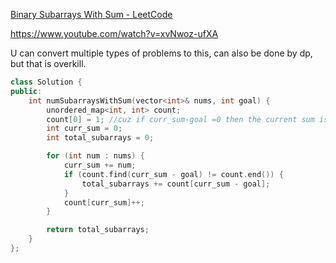 [Binary Subarrays With Sum - LeetCode](https://leetcode.com/problems/binary-subarrays-with-sum/)

https://www.youtube.com/watch?v=xvNwoz-ufXA

U can convert multiple types of problems to this, can also be done by dp, but that is overkill.
```C++
class Solution {
public:
    int numSubarraysWithSum(vector<int>& nums, int goal) {
        unordered_map<int, int> count;
        count[0] = 1; //cuz if curr_sum-goal =0 then the current sum is target.
        int curr_sum = 0;
        int total_subarrays = 0;

        for (int num : nums) {
            curr_sum += num;
            if (count.find(curr_sum - goal) != count.end()) {
                total_subarrays += count[curr_sum - goal];
            }
            count[curr_sum]++;
        }

        return total_subarrays;
    }
};
```